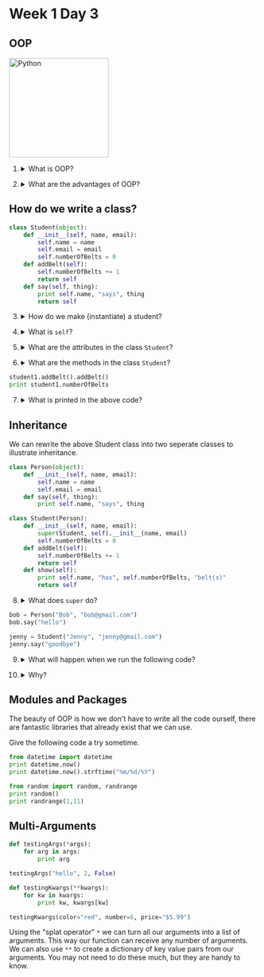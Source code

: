# Week 1 Day 3

## OOP

<img src="https://www.python.org/static/opengraph-icon-200x200.png" alt="Python" width="200px">

1. <details> 
    <summary>What is OOP?</summary>
    OOP stands for Object Oriented Programming, it is an important programming paradigm in which data and certain methods can be contained within objects.
</details>

2. <details>
    <summary>What are the advantages of OOP?</summary>
    <ul>
        <li>Helps us DRY out our code (don't repeat yourself)</li>
        <li>Forces you to plan ahead which leads to higher quality code</li>
        <li>Don't need to know how an object works exactly to use it</li>
        <li>If you need to change the code you can change the object itself and not hunt down every use of the object in your project</li>
        <li>Widely used in web design and game design</li>
        <li>Most importantly: the frameworks we'll be using will use OOP</li>
    </ul>
</details>

## How do we write a class?

```python
class Student(object):
    def __init__(self, name, email):
        self.name = name
        self.email = email
        self.numberOfBelts = 0
    def addBelt(self):
        self.numberOfBelts += 1
        return self
    def say(self, thing):
        print self.name, "says", thing
        return self
```

3. <details>
    <summary>How do we make (instantiate) a student?</summary>
    <code>student1 = Student("Amina", "amina@google.com")</code>
</details>

4. <details>
    <summary>What is <code>self</code>?</summary>
    <code>self</code> is whatever that object happens to be. Think of it as a placeholder for the names of the objects that we will be making.
    If you remember the <code>this</code> from JavaScript, <code>self</code> does essentially the same thing.
</details>

5. <details>
    <summary>What are the attributes in the class <code>Student</code>?</summary>
    The attributes are the variables: <code>self.name</code>, <code>self.email</code>, and <code>self.numberOfBelts</code>
</details>

6. <details>
    <summary>What are the methods in the class <code>Student</code>?</summary>
    <code>addBelt()</code> and <code>say()</code>
</details>

```python
student1.addBelt().addBelt()
print student1.numberOfBelts
```

7. <details>
    <summary>What is printed in the above code?</summary>
    2<br>
    We are able to run add belt twice in the same line because we are using chaining (<code>return self</code>). This is a powerful concept, but be careful as we don't always want to <code>return self</code>.
</details>

## Inheritance

We can rewrite the above Student class into two seperate classes to illustrate inheritance.

```python
class Person(object):
    def __init__(self, name, email):
        self.name = name
        self.email = email
    def say(self, thing):
        print self.name, "says", thing

class Student(Person):
    def __init__(self, name, email):
        super(Student, self).__init__(name, email)
        self.numberOfBelts = 0
    def addBelt(self):
        self.numberOfBelts += 1
        return self
    def show(self):
        print self.name, "has", self.numberOfBelts, "belt(s)"
        return self
```

8. <details>
    <summary>What does <code>super</code> do?</summary>
    <code>super</code> runs the <code>__init__</code> method in the class <code>Person</code> which creates the <code>self.name</code> and <code>self.email</code> attributes.
</details>

```python
bob = Person("Bob", "bob@gmail.com")
bob.say("hello")

jenny = Student("Jenny", "jenny@gmail.com")
jenny.say("goodbye")
```

9. <details>
    <summary>What will happen when we run the following code?</summary>
    <code>"Bob says hello"</code><br>
    <code>"Jenny says goodbye"</code>
</details>

10. <details>
    <summary>Why?</summary>
    The class <code>Student</code> inherits the method <code>say()</code> from the class <code>Person</code>
</details>

## Modules and Packages

The beauty of OOP is how we don't have to write all the code ourself, there are fantastic libraries that already exist that we can use.

Give the following code a try sometime.

```python
from datetime import datetime
print datetime.now()
print datetime.now().strftime("%m/%d/%Y")

from random import random, randrange
print random()
print randrange(1,11)
```

## Multi-Arguments

```python
def testingArgs(*args):
    for arg in args:
        print arg

testingArgs("hello", 2, False)

def testingKwargs(**kwargs):
    for kw in kwargs:
        print kw, kwargs[kw]

testingKwargs(color="red", number=6, price="$5.99")
```

Using the "splat operator" ```*``` we can turn all our arguments into a list of arguments. This way our function can receive any number of arguments. We can also use ```**``` to create a dictionary of key value pairs from our arguments. You may not need to do these much, but they are handy to know. 
